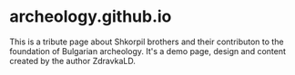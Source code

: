 # archeology.github.io
This is a tribute page about Shkorpil brothers and their contributon to the foundation of Bulgarian archeology. It's a demo page, design and content created by the author ZdravkaLD.
